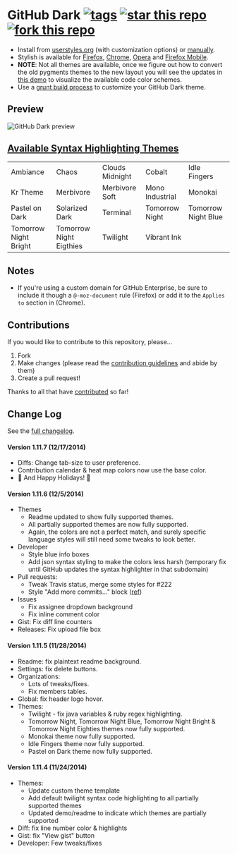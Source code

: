 # GitHub Dark [![tags](https://img.shields.io/github/tag/StylishThemes/GitHub-Dark.svg?style=flat)](https://github.com/StylishThemes/GitHub-Dark/tags) [![star this repo](http://github-svg-buttons.herokuapp.com/star.svg?user=StylishThemes&repo=GitHub-Dark&style=flat)](http://github.com/StylishThemes/GitHub-Dark) [![fork this repo](http://github-svg-buttons.herokuapp.com/fork.svg?user=StylishThemes&repo=GitHub-Dark&style=flat)](http://github.com/StylishThemes/GitHub-Dark/fork)

- Install from [userstyles.org](http://userstyles.org/styles/37035) (with customization options) or [manually](https://raw.githubusercontent.com/StylishThemes/GitHub-Dark/master/github-dark.css).
- Stylish is available for [Firefox](https://addons.mozilla.org/en-US/firefox/addon/2108/), [Chrome](https://chrome.google.com/extensions/detail/fjnbnpbmkenffdnngjfgmeleoegfcffe), [Opera](https://addons.opera.com/en/extensions/details/stylish-for-opera/) and [Firefox Mobile](https://addons.mozilla.org/en-US/firefox/addon/2108/).
- **NOTE**: Not all themes are available, once we figure out how to convert the old pygments themes to the new layout you will see the updates in [this demo](http://StylishThemes.github.io/GitHub-Dark/) to visualize the available code color schemes.
- Use a [grunt build process](https://github.com/StylishThemes/GitHub-Dark/wiki/Build) to customize your GitHub Dark theme.

## Preview
![GitHub Dark preview](http://i.imgur.com/9ChgiR6.png)

## [Available Syntax Highlighting Themes](http://stylishthemes.github.io/GitHub-Dark/)

|   |   |   |   |   |
| --- | --- | --- | --- | --- |
| Ambiance | Chaos | Clouds Midnight | Cobalt | Idle Fingers |
| Kr Theme | Merbivore | Merbivore Soft | Mono Industrial | Monokai |
| Pastel on Dark | Solarized Dark | Terminal | Tomorrow Night | Tomorrow Night Blue |
| Tomorrow Night Bright | Tomorrow Night Eigthies | Twilight | Vibrant Ink | |

## Notes

* If you're using a custom domain for GitHub Enterprise, be sure to include it though a `@-moz-document` rule (Firefox) or add it to the `Applies to` section in (Chrome).

## Contributions

If you would like to contribute to this repository, please...

1. Fork
2. Make changes (please read the [contribution guidelines](https://github.com/StylishThemes/GitHub-Dark/blob/master/CONTRIBUTING.md) and abide by them)
3. Create a pull request!

Thanks to all that have [contributed](https://github.com/StylishThemes/GitHub-Dark/graphs/contributors) so far!

## Change Log

See the [full changelog](https://github.com/StylishThemes/GitHub-Dark/wiki).

#### Version 1.11.7 (12/17/2014)

* Diffs: Change tab-size to user preference.
* Contribution calendar & heat map colors now use the base color.
* :christmas_tree: And Happy Holidays! :christmas_tree:

#### Version 1.11.6 (12/5/2014)

* Themes
  * Readme updated to show fully supported themes.
  * All partially supported themes are now fully supported.
  * Again, the colors are not a perfect match, and surely specific language styles will still need some tweaks to look better.
* Developer
  * Style blue info boxes
  * Add json syntax styling to make the colors less harsh (temporary fix until GitHub updates the syntax highlighter in that subdomain)
* Pull requests:
  * Tweak Travis status, merge some styles for #222
  * Style "Add more commits..." block ([ref](https://github.com/StylishThemes/GitHub-Dark/pull/200))
* Issues
  * Fix assignee dropdown background
  * Fix inline comment color
* Gist: Fix diff line counters
* Releases: Fix upload file box

#### Version 1.11.5 (11/28/2014)

* Readme: fix plaintext readme background.
* Settings: fix delete buttons.
* Organizations:
  * Lots of tweaks/fixes.
  * Fix members tables.
* Global: fix header logo hover.
* Themes:
  * Twilight - fix java variables & ruby regex highlighting.
  * Tomorrow Night, Tomorrow Night Blue, Tomorrow Night Bright & Tomorrow Night Eighties themes now fully supported.
  * Monokai theme now fully supported.
  * Idle Fingers theme now fully supported.
  * Pastel on Dark theme now fully supported.

#### Version 1.11.4 (11/24/2014)

* Themes:
  * Update custom theme template
  * Add default twilight syntax code highlighting to all partially supported themes
  * Updated demo/readme to indicate which themes are partially supported
* Diff: fix line number color & highlights
* Gist: fix "View gist" button
* Developer: Few tweaks/fixes
